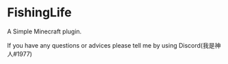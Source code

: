 # FishingLife
A Simple Minecraft plugin.

If you have any questions or advices please tell me by using Discord(我是神人#1977)
